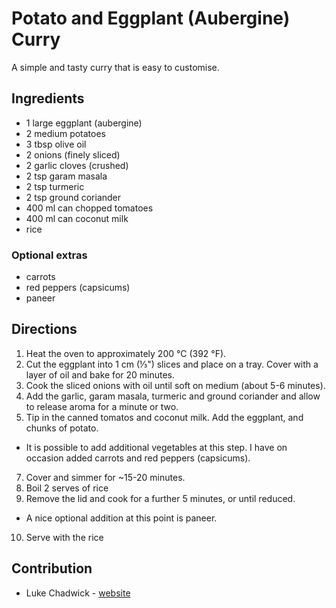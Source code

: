 # Potato and Eggplant (Aubergine) Curry

A simple and tasty curry that is easy to customise.

## Ingredients

- 1 large eggplant (aubergine)
- 2 medium potatoes
- 3 tbsp olive oil
- 2 onions (finely sliced)
- 2 garlic cloves (crushed)
- 2 tsp garam masala
- 2 tsp turmeric
- 2 tsp ground coriander
- 400 ml can chopped tomatoes
- 400 ml can coconut milk
- rice

### Optional extras
- carrots
- red peppers (capsicums)
- paneer

## Directions

1. Heat the oven to approximately 200 °C (392 °F). 
2. Cut the eggplant into 1 cm (⅓") slices and place on a tray. Cover with a layer of oil and bake for 20 minutes.
3. Cook the sliced onions with oil until soft on medium (about 5-6 minutes).
4. Add the garlic, garam masala, turmeric and ground coriander and allow to release aroma for a minute or two.
5. Tip in the canned tomatos and coconut milk. Add the eggplant, and chunks of potato.
  - It is possible to add additional vegetables at this step. I have on occasion added carrots and red peppers (capsicums).
7. Cover and simmer for ~15-20 minutes. 
8. Boil 2 serves of rice
9. Remove the lid and cook for a further 5 minutes, or until reduced.
  - A nice optional addition at this point is paneer.
10. Serve with the rice

## Contribution

- Luke Chadwick - [website](https://lukechadwick.com)
